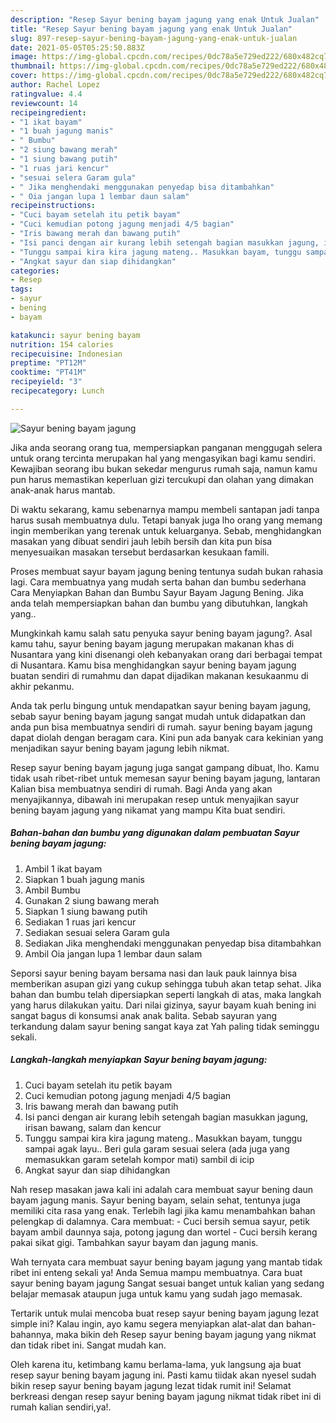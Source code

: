 ```yaml
---
description: "Resep Sayur bening bayam jagung yang enak Untuk Jualan"
title: "Resep Sayur bening bayam jagung yang enak Untuk Jualan"
slug: 897-resep-sayur-bening-bayam-jagung-yang-enak-untuk-jualan
date: 2021-05-05T05:25:50.883Z
image: https://img-global.cpcdn.com/recipes/0dc78a5e729ed222/680x482cq70/sayur-bening-bayam-jagung-foto-resep-utama.jpg
thumbnail: https://img-global.cpcdn.com/recipes/0dc78a5e729ed222/680x482cq70/sayur-bening-bayam-jagung-foto-resep-utama.jpg
cover: https://img-global.cpcdn.com/recipes/0dc78a5e729ed222/680x482cq70/sayur-bening-bayam-jagung-foto-resep-utama.jpg
author: Rachel Lopez
ratingvalue: 4.4
reviewcount: 14
recipeingredient:
- "1 ikat bayam"
- "1 buah jagung manis"
- " Bumbu"
- "2 siung bawang merah"
- "1 siung bawang putih"
- "1 ruas jari kencur"
- "sesuai selera Garam gula"
- " Jika menghendaki menggunakan penyedap bisa ditambahkan"
- " Oia jangan lupa 1 lembar daun salam"
recipeinstructions:
- "Cuci bayam setelah itu petik bayam"
- "Cuci kemudian potong jagung menjadi 4/5 bagian"
- "Iris bawang merah dan bawang putih"
- "Isi panci dengan air kurang lebih setengah bagian masukkan jagung, irisan bawang, salam dan kencur"
- "Tunggu sampai kira kira jagung mateng.. Masukkan bayam, tunggu sampai agak layu.. Beri gula garam sesuai selera (ada juga yang memasukkan garam setelah kompor mati) sambil di icip"
- "Angkat sayur dan siap dihidangkan"
categories:
- Resep
tags:
- sayur
- bening
- bayam

katakunci: sayur bening bayam 
nutrition: 154 calories
recipecuisine: Indonesian
preptime: "PT12M"
cooktime: "PT41M"
recipeyield: "3"
recipecategory: Lunch

---
```



![Sayur bening bayam jagung](https://img-global.cpcdn.com/recipes/0dc78a5e729ed222/680x482cq70/sayur-bening-bayam-jagung-foto-resep-utama.jpg)

Jika anda seorang orang tua, mempersiapkan panganan menggugah selera untuk orang tercinta merupakan hal yang mengasyikan bagi kamu sendiri. Kewajiban seorang ibu bukan sekedar mengurus rumah saja, namun kamu pun harus memastikan keperluan gizi tercukupi dan olahan yang dimakan anak-anak harus mantab.

Di waktu  sekarang, kamu sebenarnya mampu membeli santapan jadi tanpa harus susah membuatnya dulu. Tetapi banyak juga lho orang yang memang ingin memberikan yang terenak untuk keluarganya. Sebab, menghidangkan masakan yang dibuat sendiri jauh lebih bersih dan kita pun bisa menyesuaikan masakan tersebut berdasarkan kesukaan famili. 

Proses membuat sayur bayam jagung bening tentunya sudah bukan rahasia lagi. Cara membuatnya yang mudah serta bahan dan bumbu sederhana Cara Menyiapkan Bahan dan Bumbu Sayur Bayam Jagung Bening. Jika anda telah mempersiapkan bahan dan bumbu yang dibutuhkan, langkah yang..

Mungkinkah kamu salah satu penyuka sayur bening bayam jagung?. Asal kamu tahu, sayur bening bayam jagung merupakan makanan khas di Nusantara yang kini disenangi oleh kebanyakan orang dari berbagai tempat di Nusantara. Kamu bisa menghidangkan sayur bening bayam jagung buatan sendiri di rumahmu dan dapat dijadikan makanan kesukaanmu di akhir pekanmu.

Anda tak perlu bingung untuk mendapatkan sayur bening bayam jagung, sebab sayur bening bayam jagung sangat mudah untuk didapatkan dan anda pun bisa membuatnya sendiri di rumah. sayur bening bayam jagung dapat diolah dengan beragam cara. Kini pun ada banyak cara kekinian yang menjadikan sayur bening bayam jagung lebih nikmat.

Resep sayur bening bayam jagung juga sangat gampang dibuat, lho. Kamu tidak usah ribet-ribet untuk memesan sayur bening bayam jagung, lantaran Kalian bisa membuatnya sendiri di rumah. Bagi Anda yang akan menyajikannya, dibawah ini merupakan resep untuk menyajikan sayur bening bayam jagung yang nikamat yang mampu Kita buat sendiri.

<!--inarticleads1-->

##### Bahan-bahan dan bumbu yang digunakan dalam pembuatan Sayur bening bayam jagung:

1. Ambil 1 ikat bayam
1. Siapkan 1 buah jagung manis
1. Ambil  Bumbu
1. Gunakan 2 siung bawang merah
1. Siapkan 1 siung bawang putih
1. Sediakan 1 ruas jari kencur
1. Sediakan sesuai selera Garam gula
1. Sediakan  Jika menghendaki menggunakan penyedap bisa ditambahkan
1. Ambil  Oia jangan lupa 1 lembar daun salam


Seporsi sayur bening bayam bersama nasi dan lauk pauk lainnya bisa memberikan asupan gizi yang cukup sehingga tubuh akan tetap sehat. Jika bahan dan bumbu telah dipersiapkan seperti langkah di atas, maka langkah yang harus dilakukan yaitu. Dari nilai gizinya, sayur bayam kuah bening ini sangat bagus di konsumsi anak anak balita. Sebab sayuran yang terkandung dalam sayur bening sangat kaya zat Yah paling tidak seminggu sekali. 

<!--inarticleads2-->

##### Langkah-langkah menyiapkan Sayur bening bayam jagung:

1. Cuci bayam setelah itu petik bayam
1. Cuci kemudian potong jagung menjadi 4/5 bagian
1. Iris bawang merah dan bawang putih
1. Isi panci dengan air kurang lebih setengah bagian masukkan jagung, irisan bawang, salam dan kencur
1. Tunggu sampai kira kira jagung mateng.. Masukkan bayam, tunggu sampai agak layu.. Beri gula garam sesuai selera (ada juga yang memasukkan garam setelah kompor mati) sambil di icip
1. Angkat sayur dan siap dihidangkan


Nah resep masakan jawa kali ini adalah cara membuat sayur bening daun bayam jagung manis. Sayur bening bayam, selain sehat, tentunya juga memiliki cita rasa yang enak. Terlebih lagi jika kamu menambahkan bahan pelengkap di dalamnya. Cara membuat: - Cuci bersih semua sayur, petik bayam ambil daunnya saja, potong jagung dan wortel - Cuci bersih kerang pakai sikat gigi. Tambahkan sayur bayam dan jagung manis. 

Wah ternyata cara membuat sayur bening bayam jagung yang mantab tidak ribet ini enteng sekali ya! Anda Semua mampu membuatnya. Cara buat sayur bening bayam jagung Sangat sesuai banget untuk kalian yang sedang belajar memasak ataupun juga untuk kamu yang sudah jago memasak.

Tertarik untuk mulai mencoba buat resep sayur bening bayam jagung lezat simple ini? Kalau ingin, ayo kamu segera menyiapkan alat-alat dan bahan-bahannya, maka bikin deh Resep sayur bening bayam jagung yang nikmat dan tidak ribet ini. Sangat mudah kan. 

Oleh karena itu, ketimbang kamu berlama-lama, yuk langsung aja buat resep sayur bening bayam jagung ini. Pasti kamu tiidak akan nyesel sudah bikin resep sayur bening bayam jagung lezat tidak rumit ini! Selamat berkreasi dengan resep sayur bening bayam jagung nikmat tidak ribet ini di rumah kalian sendiri,ya!.

